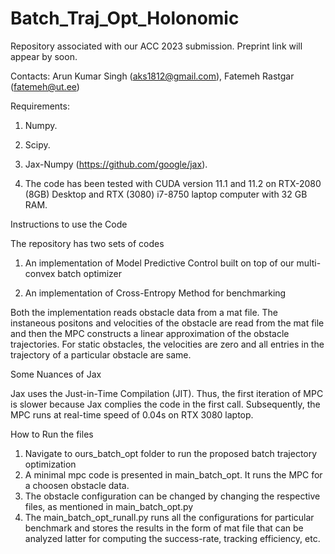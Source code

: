 # Batch_Traj_Opt_Holonomic
Repository associated with our ACC 2023 submission. Preprint link will appear by soon.



Contacts: Arun Kumar Singh (aks1812@gmail.com), Fatemeh Rastgar (fatemeh@ut.ee)

Requirements:



1. Numpy.

2. Scipy.

3. Jax-Numpy (https://github.com/google/jax).

4. The code has been tested with CUDA version 11.1 and 11.2 on RTX-2080 (8GB) Desktop and RTX (3080) i7-8750 laptop computer with 32 GB RAM. 

Instructions to use the Code

The repository has two sets of codes

1. An implementation of Model Predictive Control built on top of our multi-convex batch optimizer

2. An implementation of Cross-Entropy Method for benchmarking

Both the implementation reads obstacle data from a mat file. The instaneous positons and velocities of the obstacle are read from the mat file and then the MPC constructs a linear approximation of the obstacle trajectories. For static obstacles, the velocities are zero and all entries in the trajectory of a particular obstacle are same.

Some Nuances of Jax

Jax uses the Just-in-Time Compilation (JIT). Thus, the first iteration of MPC is slower because Jax complies the code in the first call. Subsequently, the MPC runs at real-time speed of 0.04s on RTX 3080 laptop. 


How to Run the files
1. Navigate to ours_batch_opt folder to run the proposed batch trajectory optimization
2. A minimal mpc code is presented in main_batch_opt. It runs the MPC for a choosen obstacle data. 
3. The obstacle configuration can be changed by changing the respective files, as mentioned in main_batch_opt.py
4. The main_batch_opt_runall.py runs all the configurations for particular benchmark and stores the results in the form of mat file that can be analyzed latter for computing the success-rate, tracking efficiency, etc.



